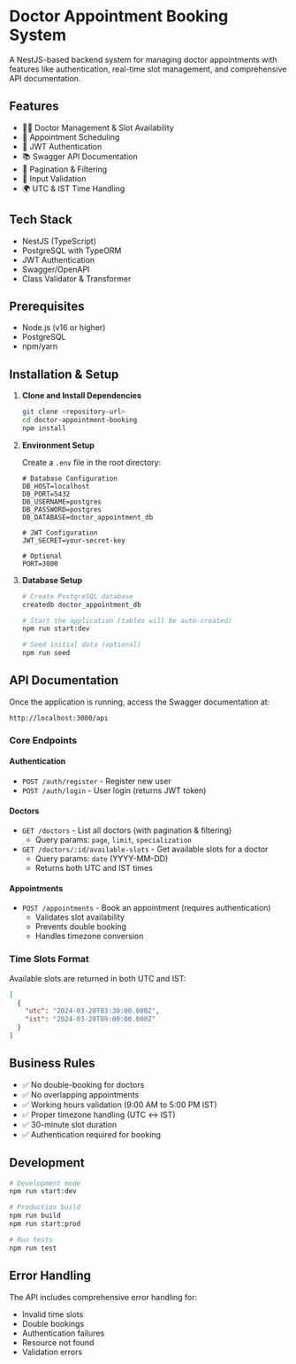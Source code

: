 # Doctor Appointment Booking System

A NestJS-based backend system for managing doctor appointments with features like authentication, real-time slot management, and comprehensive API documentation.

## Features

- 👨‍⚕️ Doctor Management & Slot Availability
- 📅 Appointment Scheduling
- 🔐 JWT Authentication
- 📚 Swagger API Documentation
- 📄 Pagination & Filtering
- 🎯 Input Validation
- 🌍 UTC & IST Time Handling

## Tech Stack

- NestJS (TypeScript)
- PostgreSQL with TypeORM
- JWT Authentication
- Swagger/OpenAPI
- Class Validator & Transformer

## Prerequisites

- Node.js (v16 or higher)
- PostgreSQL
- npm/yarn

## Installation & Setup

1. **Clone and Install Dependencies**
   ```bash
   git clone <repository-url>
   cd doctor-appointment-booking
   npm install
   ```

2. **Environment Setup**
   
   Create a `.env` file in the root directory:
   ```env
   # Database Configuration
   DB_HOST=localhost
   DB_PORT=5432
   DB_USERNAME=postgres
   DB_PASSWORD=postgres
   DB_DATABASE=doctor_appointment_db

   # JWT Configuration
   JWT_SECRET=your-secret-key

   # Optional
   PORT=3000
   ```

3. **Database Setup**
   ```bash
   # Create PostgreSQL database
   createdb doctor_appointment_db
   
   # Start the application (tables will be auto-created)
   npm run start:dev
   
   # Seed initial data (optional)
   npm run seed
   ```

## API Documentation

Once the application is running, access the Swagger documentation at:
```
http://localhost:3000/api
```

### Core Endpoints

#### Authentication
- `POST /auth/register` - Register new user
- `POST /auth/login` - User login (returns JWT token)

#### Doctors
- `GET /doctors` - List all doctors (with pagination & filtering)
  - Query params: `page`, `limit`, `specialization`
- `GET /doctors/:id/available-slots` - Get available slots for a doctor
  - Query params: `date` (YYYY-MM-DD)
  - Returns both UTC and IST times

#### Appointments
- `POST /appointments` - Book an appointment (requires authentication)
  - Validates slot availability
  - Prevents double booking
  - Handles timezone conversion

### Time Slots Format

Available slots are returned in both UTC and IST:
```json
[
  {
    "utc": "2024-03-20T03:30:00.000Z",
    "ist": "2024-03-20T09:00:00.000Z"
  }
]
```

## Business Rules

- ✅ No double-booking for doctors
- ✅ No overlapping appointments
- ✅ Working hours validation (9:00 AM to 5:00 PM IST)
- ✅ Proper timezone handling (UTC ↔ IST)
- ✅ 30-minute slot duration
- ✅ Authentication required for booking

## Development

```bash
# Development mode
npm run start:dev

# Production build
npm run build
npm run start:prod

# Run tests
npm run test
```

## Error Handling

The API includes comprehensive error handling for:
- Invalid time slots
- Double bookings
- Authentication failures
- Resource not found
- Validation errors
